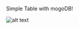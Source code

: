 Simple Table with mogoDB!

![alt text](https://github.com/manojprabakarp/react-simple-table-mogodb/table.png?raw=true)
